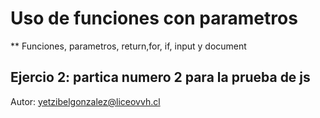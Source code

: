 # Uso de funciones con parametros 

** Funciones, parametros, return,for, if, input y document

## Ejercio 2: partica numero 2 para la prueba de js 

Autor: yetzibelgonzalez@liceovvh.cl 